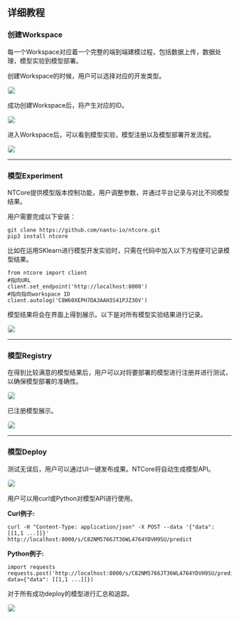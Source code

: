 ##  <b>详细教程</b> <!-- {docsify-ignore} -->

### 创建Workspace
每一个Workspace对应着一个完整的端到端建模过程，包括数据上传，数据处理，模型实验到模型部署。

创建Workspace的时候，用户可以选择对应的开发类型。

<img src="./media/workspace-create.png" style="border:1px solid #F7F7F7; border-radius:5px;" />

成功创建Workspace后，将产生对应的ID。

<img src="./media/workspace-id.png" style="border:1px solid #F7F7F7; border-radius:5px;" />

进入Workspace后，可以看到模型实验，模型注册以及模型部署开发流程。

<img src="./media/workspace-development.png" style="border:1px solid #F7F7F7; border-radius:5px;" />

---
### 模型Experiment
NTCore提供模型版本控制功能，用户调整参数，并通过平台记录与对比不同模型结果。

用户需要完成以下安装：

```
git clone https://github.com/nantu-io/ntcore.git
pip3 install ntcore
```

比如在运用SKlearn进行模型开发实验时，只需在代码中加入以下方程便可记录模型结果。

```
from ntcore import client
#指向URL
client.set_endpoint('http://localhost:8000')
#指向指向workspace ID
client.autolog('C8W60XEPH7DA3AAH3S41PJZ3OV')
```

模型结果将会在界面上得到展示。以下是对所有模型实验结果进行记录。

<img src="./media/workspace-experiment.png" style="border:1px solid #F7F7F7; border-radius:5px;" />

---
### 模型Registry
在得到比较满意的模型结果后，用户可以对将要部署的模型进行注册并进行测试，以确保模型部署的准确性。

<img src="./media/workspace-reg.png" style="border:1px solid #F7F7F7; border-radius:5px;" />

已注册模型展示。

<img src="./media/workspace-reg-UI.png" style="border:1px solid #F7F7F7; border-radius:5px;" />

---
### 模型Deploy
测试无误后，用户可以通过UI一键发布成果。NTCore将自动生成模型API。

<img src="./media/workspace-deploy.png" style="border:1px solid #F7F7F7; border-radius:5px;" />

用户可以用curl或Python对模型API进行使用。

<b>Curl例子:</b>
```
curl -H "Content-Type: application/json" -X POST --data '{"data": [[1,1 ...]]}' http://localhost:8000/s/C82NM5766JT36WL4764YDVH9SU/predict
```

<b>Python例子:</b>
```
import requests
requests.post('http://localhost:8000/s/C82NM5766JT36WL4764YDVH9SU/predict', data={"data": [[1,1 ...]]})
```

对于所有成功deploy的模型进行汇总和追踪。

<img src="./media/workspace-model-track.png" style="border:1px solid #F7F7F7; border-radius:5px;" />

